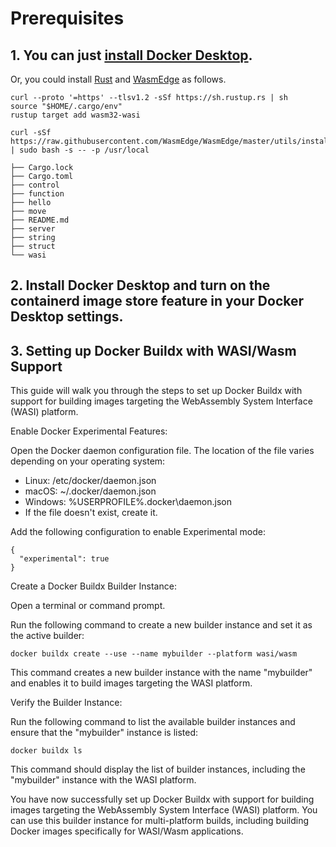 # Prerequisites

## 1. You can just [install Docker Desktop](https://www.docker.com/products/docker-desktop/).

Or, you could install [Rust](https://www.rust-lang.org/tools/install) and [WasmEdge](https://wasmedge.org/docs/develop/build-and-run/install) as follows.

```
curl --proto '=https' --tlsv1.2 -sSf https://sh.rustup.rs | sh
source "$HOME/.cargo/env"
rustup target add wasm32-wasi

curl -sSf https://raw.githubusercontent.com/WasmEdge/WasmEdge/master/utils/install.sh | sudo bash -s -- -p /usr/local
```

```
├── Cargo.lock
├── Cargo.toml
├── control
├── function
├── hello
├── move
├── README.md
├── server
├── string
├── struct
└── wasi
```

## 2. Install Docker Desktop and turn on the containerd image store feature in your Docker Desktop settings.

## 3. Setting up Docker Buildx with WASI/Wasm Support

This guide will walk you through the steps to set up Docker Buildx with support for building images targeting the WebAssembly System Interface (WASI) platform.

Enable Docker Experimental Features:

Open the Docker daemon configuration file. The location of the file varies depending on your operating system:

- Linux: /etc/docker/daemon.json
- macOS: ~/.docker/daemon.json
- Windows: %USERPROFILE%\.docker\daemon.json
- If the file doesn't exist, create it.

Add the following configuration to enable Experimental mode:
```
{
  "experimental": true
}
```
Create a Docker Buildx Builder Instance:

Open a terminal or command prompt.

Run the following command to create a new builder instance and set it as the active builder:

```
docker buildx create --use --name mybuilder --platform wasi/wasm
```
This command creates a new builder instance with the name "mybuilder" and enables it to build images targeting the WASI platform.

Verify the Builder Instance:

Run the following command to list the available builder instances and ensure that the "mybuilder" instance is listed:

```
docker buildx ls
```
This command should display the list of builder instances, including the "mybuilder" instance with the WASI platform.

You have now successfully set up Docker Buildx with support for building images targeting the WebAssembly System Interface (WASI) platform. You can use this builder instance for multi-platform builds, including building Docker images specifically for WASI/Wasm applications.

